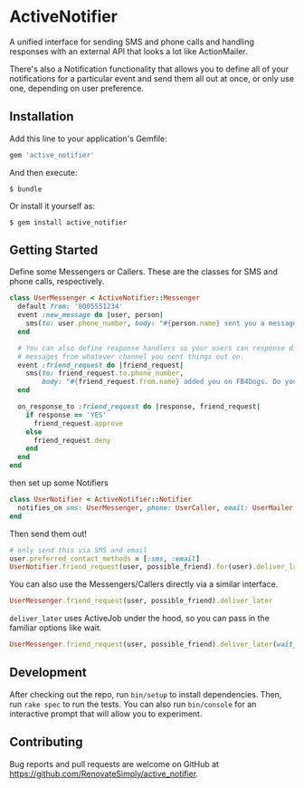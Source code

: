 # ActiveNotifier

A unified interface for sending SMS and phone calls and handling responses with
an external API that looks a lot like ActionMailer.

There's also a Notification functionality that allows you to define all of your
notifications for a particular event and send them all out at once, or only use
one, depending on user preference.

## Installation

Add this line to your application's Gemfile:

```ruby
gem 'active_notifier'
```

And then execute:

    $ bundle

Or install it yourself as:

    $ gem install active_notifier

## Getting Started

Define some Messengers or Callers. These are the classes for SMS and phone
calls, respectively.

```ruby
class UserMessenger < ActiveNotifier::Messenger
  default from: '8005551234'
  event :new_message do |user, person|
    sms(to: user.phone_number, body: "#{person.name} sent you a message!")
  end

  # You can also define response handlers so your users can response directly to
  # messages from whatever channel you sent things out on.
  event :friend_request do |friend_request|
    sms(to: friend_request.to.phone_number,
        body: "#{friend_request.from.name} added you on FB4Dogs. Do you accept? YES or NO")
  end

  on_response_to :friend_request do |response, friend_request|
    if response == 'YES'
      friend_request.approve
    else
      friend_request.deny
    end
  end
end
```

then set up some Notifiers

```ruby
class UserNotifier < ActiveNotifier::Notifier
  notifies_on sms: UserMessenger, phone: UserCaller, email: UserMailer
end
```

Then send them out!

```ruby
# only send this via SMS and email
user.preferred_contact_methods = [:sms, :email]
UserNotifier.friend_request(user, possible_friend).for(user).deliver_later
```

You can also use the Messengers/Callers directly via a similar interface.

```ruby
UserMessenger.friend_request(user, possible_friend).deliver_later
```

`deliver_later` uses ActiveJob under the hood, so you can pass in the familiar
options like wait.

```ruby
UserMessenger.friend_request(user, possible_friend).deliver_later(wait_until: 10.minutes.from_now)
```

## Development

After checking out the repo, run `bin/setup` to install dependencies. Then, run `rake spec` to run the tests. You can also run `bin/console` for an interactive prompt that will allow you to experiment.

## Contributing

Bug reports and pull requests are welcome on GitHub at https://github.com/RenovateSimply/active_notifier.

